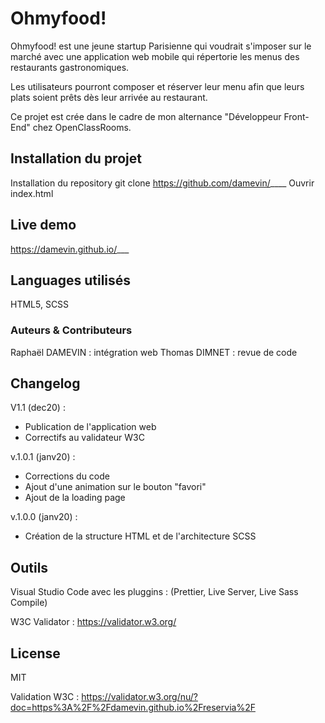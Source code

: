 # Ohmyfood!

Ohmyfood! est une jeune startup Parisienne qui voudrait s'imposer sur le marché avec une application web mobile qui répertorie les menus des restaurants gastronomiques.


Les utilisateurs pourront composer et réserver leur menu afin que leurs plats soient prêts dès leur arrivée au restaurant.


Ce projet est crée dans le cadre de mon alternance "Développeur Front-End" chez OpenClassRooms.

## Installation du projet

Installation du repository git clone https://github.com/damevin/____
Ouvrir index.html

## Live demo
https://damevin.github.io/___

## Languages utilisés
HTML5, SCSS

### Auteurs & Contributeurs
Raphaël DAMEVIN : intégration web
Thomas DIMNET : revue de code

## Changelog


V1.1 (dec20) :


- Publication de l'application web
- Correctifs au validateur W3C


v.1.0.1 (janv20) :

- Corrections du code
- Ajout d'une animation sur le bouton "favori"
- Ajout de la loading page


v.1.0.0 (janv20) :

- Création de la structure HTML et de l'architecture SCSS


## Outils

Visual Studio Code avec les pluggins : (Prettier, Live Server, Live Sass Compile)

W3C Validator : https://validator.w3.org/

## License
MIT

Validation W3C :
https://validator.w3.org/nu/?doc=https%3A%2F%2Fdamevin.github.io%2Freservia%2F
